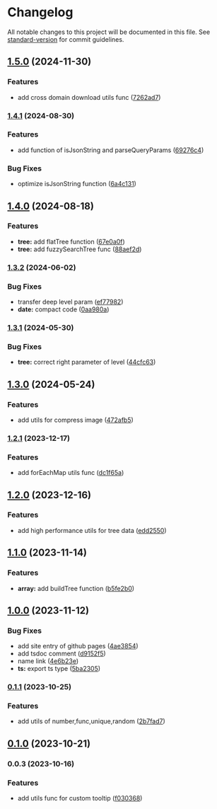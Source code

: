 # Changelog

All notable changes to this project will be documented in this file. See [standard-version](https://github.com/conventional-changelog/standard-version) for commit guidelines.

## [1.5.0](https://github.com/chandq/sculp-js/compare/v1.4.1...v1.5.0) (2024-11-30)

### Features

- add cross domain download utils func ([7262ad7](https://github.com/chandq/sculp-js/commit/7262ad7041929daf7924163a53202ff4d73dafe2))

### [1.4.1](https://github.com/chandq/sculp-js/compare/v1.4.0...v1.4.1) (2024-08-30)

### Features

- add function of isJsonString and parseQueryParams ([69276c4](https://github.com/chandq/sculp-js/commit/69276c4364890fb20237faa27cd51cb7304c6b95))

### Bug Fixes

- optimize isJsonString function ([6a4c131](https://github.com/chandq/sculp-js/commit/6a4c131ab1ee00e48586f7c6ad748e26165b1cd8))

## [1.4.0](https://github.com/chandq/sculp-js/compare/v1.3.2...v1.4.0) (2024-08-18)

### Features

- **tree:** add flatTree function ([67e0a0f](https://github.com/chandq/sculp-js/commit/67e0a0f0459b1ce84ad89f8e929a38cf5e1b61ad))
- **tree:** add fuzzySearchTree func ([88aef2d](https://github.com/chandq/sculp-js/commit/88aef2d650323d193b84aa4f1e6e205b45d78fff))

### [1.3.2](https://github.com/chandq/sculp-js/compare/v1.3.1...v1.3.2) (2024-06-02)

### Bug Fixes

- transfer deep level param ([ef77982](https://github.com/chandq/sculp-js/commit/ef77982b6d93e1f23e705e988f3db573985fa014))
- **date:** compact code ([0aa980a](https://github.com/chandq/sculp-js/commit/0aa980a15c1aa5c9b51db974c6dc3ca270e89f22))

### [1.3.1](https://github.com/chandq/sculp-js/compare/v1.3.0...v1.3.1) (2024-05-30)

### Bug Fixes

- **tree:** correct right parameter of level ([44cfc63](https://github.com/chandq/sculp-js/commit/44cfc639f9216f64e2272fb8fd647fc2ebb0d638))

## [1.3.0](https://github.com/chandq/sculp-js/compare/v1.2.1...v1.3.0) (2024-05-24)

### Features

- add utils for compress image ([472afb5](https://github.com/chandq/sculp-js/commit/472afb5605c1670f71122c1c596a2b4383e8ab1d))

### [1.2.1](https://github.com/chandq/sculp-js/compare/v1.2.0...v1.2.1) (2023-12-17)

### Features

- add forEachMap utils func ([dc1f65a](https://github.com/chandq/sculp-js/commit/dc1f65a7d2bcf1e5a05a5427a1e143ca072d7d19))

## [1.2.0](https://github.com/chandq/sculp-js/compare/v1.1.0...v1.2.0) (2023-12-16)

### Features

- add high performance utils for tree data ([edd2550](https://github.com/chandq/sculp-js/commit/edd25506cf335562a4fcdca78e612e2e2ecf7673))

## [1.1.0](https://github.com/chandq/sculp-js/compare/v1.0.1...v1.1.0) (2023-11-14)

### Features

- **array:** add buildTree function ([b5fe2b0](https://github.com/chandq/sculp-js/commit/b5fe2b098ad3fa30d3fbfe29a3df3b6e70f32725))

## [1.0.0](https://github.com/chandq/sculp-js/compare/v0.1.1...v1.0.0) (2023-11-12)

### Bug Fixes

- add site entry of github pages ([4ae3854](https://github.com/chandq/sculp-js/commit/4ae38543ee8a26758554aada2c8ee8bd6085eeff))
- add tsdoc comment ([d9152f5](https://github.com/chandq/sculp-js/commit/d9152f56618ba070e85b06a8e7e601dd0f75b8a2))
- name link ([4e6b23e](https://github.com/chandq/sculp-js/commit/4e6b23eb7313ccac360c686c51609a6f13811d08))
- **ts:** export ts type ([5ba2305](https://github.com/chandq/sculp-js/commit/5ba23059fbaac096a53b49ee01f599328fafa1c2))

### [0.1.1](https://github.com/chandq/sculp-js/compare/v0.1.0...v0.1.1) (2023-10-25)

### Features

- add utils of number,func,unique,random ([2b7fad7](https://github.com/chandq/sculp-js/commit/2b7fad7822f4ce8216d0addc85e807821e01d15e))

## [0.1.0](https://github.com/chandq/sculp-js/compare/v0.0.3...v0.1.0) (2023-10-21)

### 0.0.3 (2023-10-16)

### Features

- add utils func for custom tooltip ([f030368](https://github.com/chandq/sculp-js/commit/f030368a62471c85a5cddf5eeb2295fc32f27535))
